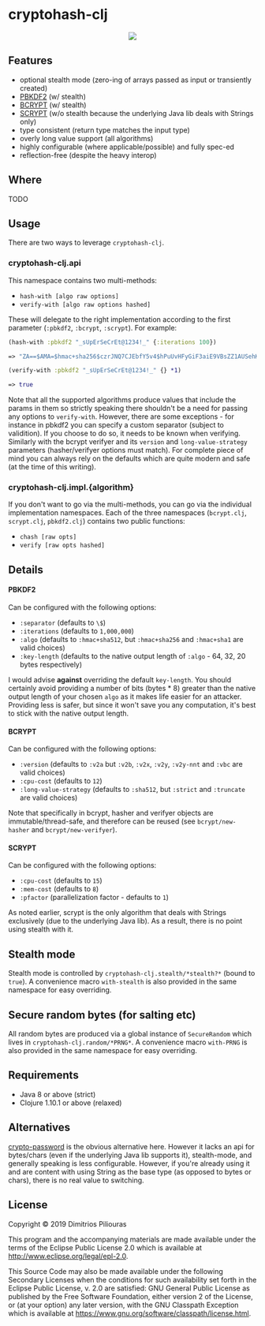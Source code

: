 # cryptohash-clj

<p align="center">
  <img src="https://media.kasperskydaily.com/wp-content/uploads/sites/92/2014/04/06043900/hash.jpg"/>
</p>


## Features

- optional stealth mode (zero-ing of arrays passed as input or transiently created)
- [PBKDF2](https://en.wikipedia.org/wiki/PBKDF2) (w/ stealth)
- [BCRYPT](https://en.wikipedia.org/wiki/Bcrypt) (w/ stealth) 
- [SCRYPT](https://en.wikipedia.org/wiki/Scrypt) (w/o stealth because the underlying Java lib deals with Strings only)
- type consistent (return type matches the input type)
- overly long value support (all algorithms)
- highly configurable (where applicable/possible) and fully spec-ed
- reflection-free (despite the heavy interop)

## Where

TODO 

## Usage
There are two ways to leverage `cryptohash-clj`. 

### cryptohash-clj.api
This namespace contains two multi-methods:

- `hash-with [algo raw options]`
- `verify-with [algo raw options hashed]`

These will delegate to the right implementation according to the first parameter (`:pbkdf2`, `:bcrypt`, `:scrypt`). For example:

```clj
(hash-with :pbkdf2 "_sUpErSeCrEt@1234!_" {:iterations 100})

=> "ZA==$AMA=$hmac+sha256$czrJNQ7CJEbfY5v4$hPuUvHFyGiF3aiE9VBsZZ1AUSehKRbQo"

(verify-with :pbkdf2 "_sUpErSeCrEt@1234!_" {} *1)

=> true
```

Note that all the supported algorithms produce values that include the params in them so strictly speaking there shouldn't be a need
for passing any options to `verify-with`. However, there are some exceptions - for instance in pbkdf2 you can specify a custom separator 
(subject to validition). If you choose to do so, it needs to be known when verifying. Similarly with the bcrypt verifyer and its 
`version` and `long-value-strategy` parameters (hasher/verifyer options must match). For complete piece of mind you can always rely on the 
defaults which are quite modern and safe (at the time of this writing).   

### cryptohash-clj.impl.{algorithm}
If you don't want to go via the multi-methods, you can go via the individual implementation namespaces.
Each of the three namespaces (`bcrypt.clj`, `scrypt.clj`, `pbkdf2.clj`) contains two public functions:

- `chash [raw opts]` 
- `verify [raw opts hashed]`

## Details

#### PBKDF2
Can be configured with the following options:

- `:separator`  (defaults to `\$`)
- `:iterations` (defaults to `1,000,000`)
- `:algo` (defaults to `:hmac+sha512`, but `:hmac+sha256` and `:hmac+sha1` are valid choices)
- `:key-length` (defaults to the native output length of `:algo` - 64, 32, 20 bytes respectively)

I would advise **against** overriding the default `key-length`.
You should certainly avoid providing a number of bits (bytes * 8) greater than the native output length of your chosen `algo` 
as it makes life easier for an attacker. Providing less is safer, but since it won't save you any computation, it's 
best to stick with the native output length.  

#### BCRYPT

Can be configured with the following options:

- `:version` (defaults to `:v2a` but `:v2b`, `:v2x`, `:v2y`, `:v2y-nnt` and `:vbc` are valid choices) 
- `:cpu-cost` (defaults to `12`)
- `:long-value-strategy` (defaults to `:sha512`, but `:strict` and `:truncate` are valid choices)

Note that specifically in bcrypt, hasher and verifyer objects are immutable/thread-safe, and therefore can be reused 
(see `bcrypt/new-hasher` and `bcrypt/new-verifyer`). 

#### SCRYPT

Can be configured with the following options:

- `:cpu-cost` (defaults to `15`) 
- `:mem-cost` (defaults to `8`)
- `:pfactor` (parallelization factor - defaults to `1`)

As noted earlier, scrypt is the only algorithm that deals with Strings exclusively (due to the underlying Java lib). 
As a result, there is no point using stealth with it.

## Stealth mode

Stealth mode is controlled by `cryptohash-clj.stealth/*stealth?*` (bound to `true`). 
A convenience macro `with-stealth` is also provided in the same namespace for easy overriding.

## Secure random bytes (for salting etc)

All random bytes are produced via a global instance of `SecureRandom` which lives in `cryptohash-clj.random/*PRNG*`.
A convenience macro `with-PRNG` is also provided in the same namespace for easy overriding.

## Requirements

- Java 8 or above (strict)
- Clojure 1.10.1 or above  (relaxed)

## Alternatives
[crypto-password](https://github.com/weavejester/crypto-password) is the obvious alternative here.
However it lacks an api for bytes/chars (even if the underlying Java lib supports it), stealth-mode, 
and generally speaking is less configurable.
However, if you're already using it and are content with using String as the base type (as opposed to bytes or chars), 
there is no real value to switching.
  

## License

Copyright © 2019 Dimitrios Piliouras

This program and the accompanying materials are made available under the
terms of the Eclipse Public License 2.0 which is available at
http://www.eclipse.org/legal/epl-2.0.

This Source Code may also be made available under the following Secondary
Licenses when the conditions for such availability set forth in the Eclipse
Public License, v. 2.0 are satisfied: GNU General Public License as published by
the Free Software Foundation, either version 2 of the License, or (at your
option) any later version, with the GNU Classpath Exception which is available
at https://www.gnu.org/software/classpath/license.html.
